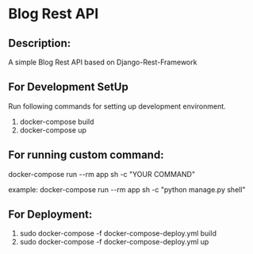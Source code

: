 # Blog Rest API

## Description:

A simple Blog Rest API based on Django-Rest-Framework

## For Development SetUp

Run following commands for setting up development environment.

1. docker-compose build
2. docker-compose up

## For running custom command:

docker-compose run --rm app sh -c "YOUR COMMAND"

example: docker-compose run --rm app sh -c "python manage.py shell"

## For Deployment:

1. sudo docker-compose -f docker-compose-deploy.yml build
2. sudo docker-compose -f docker-compose-deploy.yml up


